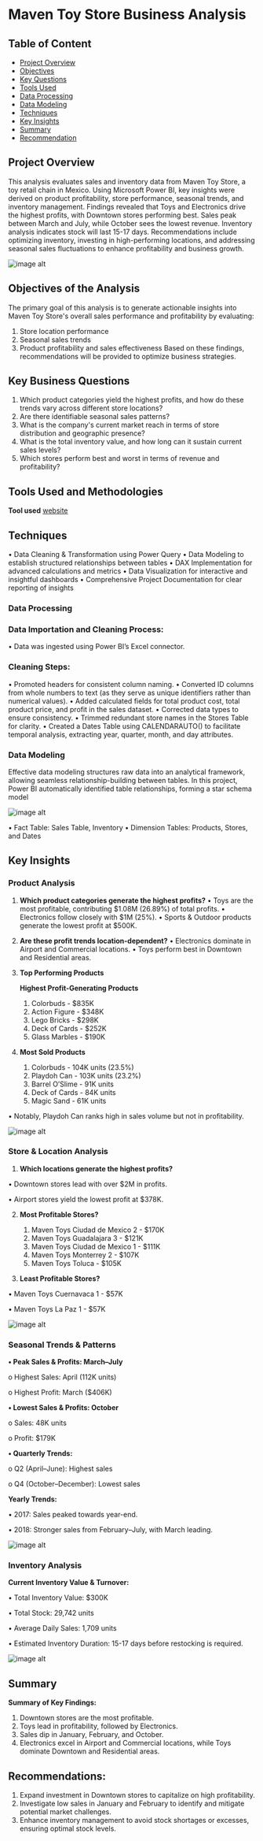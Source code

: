 # Maven Toy Store Business Analysis

## Table of Content

- [Project Overview](#project-overview)
- [Objectives](#objectives)
- [Key Questions](#key-questions)
- [Tools Used](#tool-used)
- [Data Processing](#data-processing)
- [Data Modeling](#data-modeling)
- [Techniques](#techniques)
- [Key Insights](#key-insights)
- [Summary](#summary)
- [Recommendation](#recommendation)

## Project Overview
This analysis evaluates sales and inventory data from Maven Toy Store, a toy retail chain in Mexico.
Using Microsoft Power BI, key insights were derived on product profitability, store performance,
seasonal trends, and inventory management. Findings revealed that Toys and Electronics drive the
highest profits, with Downtown stores performing best. Sales peak between March and July, while
October sees the lowest revenue. Inventory analysis indicates stock will last 15-17 days.
Recommendations include optimizing inventory, investing in high-performing locations, and
addressing seasonal sales fluctuations to enhance profitability and business growth.

![image alt](https://github.com/Iwada-eborty/Power-BI-Project/blob/210f0cbe20e08b0e6f5115326225b1fca3956035/MTS%20Dashboard.png)

## Objectives of the Analysis
The primary goal of this analysis is to generate actionable insights into Maven Toy Store's overall sales
performance and profitability by evaluating:
1. Store location performance
2. Seasonal sales trends
3. Product profitability and sales effectiveness
Based on these findings, recommendations will be provided to optimize business strategies.

## Key Business Questions
1. Which product categories yield the highest profits, and how do these trends vary across
different store locations?
2. Are there identifiable seasonal sales patterns?
3. What is the company's current market reach in terms of store distribution and geographic
presence?
4. What is the total inventory value, and how long can it sustain current sales levels?
5. Which stores perform best and worst in terms of revenue and profitability?

## Tools Used and Methodologies
**Tool used** [website](https://www.microsoft.com/en-us/power-platform/products/power-bi/downloads?ocid=ORSEARCH_Bing&msockid=0acc0d4f8b506ede0e1818758a566f56)

## Techniques
• Data Cleaning & Transformation using Power Query
• Data Modeling to establish structured relationships between tables
• DAX Implementation for advanced calculations and metrics
• Data Visualization for interactive and insightful dashboards
• Comprehensive Project Documentation for clear reporting of insights

### Data Processing

### Data Importation and Cleaning Process:
• Data was ingested using Power BI’s Excel connector.

### Cleaning Steps:
• Promoted headers for consistent column naming.
• Converted ID columns from whole numbers to text (as they serve as unique identifiers rather
than numerical values).
• Added calculated fields for total product cost, total product price, and profit in the sales
dataset.
• Corrected data types to ensure consistency.
• Trimmed redundant store names in the Stores Table for clarity.
• Created a Dates Table using CALENDARAUTO() to facilitate temporal analysis, extracting
year, quarter, month, and day attributes.

### Data Modeling
Effective data modeling structures raw data into an analytical framework, allowing seamless
relationship-building between tables. In this project, Power BI automatically identified table
relationships, forming a star schema model

![image alt](https://github.com/Iwada-eborty/Power-BI-Project/blob/35b21f1f6a78b07259582ae3e95219ed0d9f1592/Schema.png)

• Fact Table: Sales Table, Inventory
• Dimension Tables: Products, Stores, and Dates


## Key Insights

### Product Analysis
1. **Which product categories generate the highest profits?**
• Toys are the most profitable, contributing $1.08M (26.89%) of total profits.
• Electronics follow closely with $1M (25%).
• Sports & Outdoor products generate the lowest profit at $500K.
2. **Are these profit trends location-dependent?**
• Electronics dominate in Airport and Commercial locations.
• Toys perform best in Downtown and Residential areas.
3. **Top Performing Products**
   
    **Highest Profit-Generating Products**
   1. Colorbuds - $835K
   2. Action Figure - $348K
   3. Lego Bricks - $298K
   4. Deck of Cards - $252K
   5. Glass Marbles - $190K
5. **Most Sold Products**
   1. Colorbuds - 104K units (23.5%)
   2. Playdoh Can - 103K units (23.2%)
   3. Barrel O’Slime - 91K units
   4. Deck of Cards - 84K units
   5. Magic Sand - 61K units

• Notably, Playdoh Can ranks high in sales volume but not in profitability.

![image alt](https://github.com/Iwada-eborty/Power-BI-Project/blob/cad0a0c5232ac891b91c6941a6294be3e8941d48/salesreport.png)

### Store & Location Analysis
1. **Which locations generate the highest profits?**
   
• Downtown stores lead with over $2M in profits.

• Airport stores yield the lowest profit at $378K.

2. **Most Profitable Stores?**
    1. Maven Toys Ciudad de Mexico 2 - $170K
    2. Maven Toys Guadalajara 3 - $121K
    3. Maven Toys Ciudad de Mexico 1 - $111K
    4. Maven Toys Monterrey 2 - $107K
    5. Maven Toys Toluca - $105K
       
3. **Least Profitable Stores?**
   
• Maven Toys Cuernavaca 1 - $57K

• Maven Toys La Paz 1 - $57K

![image alt](https://github.com/Iwada-eborty/Power-BI-Project/blob/ac224a31572c28977f6bbccad11e724aadc8aa38/storereport.png)

### Seasonal Trends & Patterns
**• Peak Sales & Profits: March–July**

o Highest Sales: April (112K units)

o Highest Profit: March ($406K)

**• Lowest Sales & Profits: October**

o Sales: 48K units

o Profit: $179K

**• Quarterly Trends:**

o Q2 (April–June): Highest sales

o Q4 (October–December): Lowest sales

**Yearly Trends:**

• 2017: Sales peaked towards year-end.

• 2018: Stronger sales from February–July, with March leading.

![image alt](https://github.com/Iwada-eborty/Power-BI-Project/blob/f70dc239fac23b59c15540c89290ee5c4a30a45b/TandP.png)

### Inventory Analysis
**Current Inventory Value & Turnover:**

• Total Inventory Value: $300K

• Total Stock: 29,742 units

• Average Daily Sales: 1,709 units

• Estimated Inventory Duration: 15-17 days before restocking is required.

![image alt](https://github.com/Iwada-eborty/Power-BI-Project/blob/1c5e8c30a3f66f0c7a8595e00f3133a0a9161c17/Inventorymts.png)

## Summary
**Summary of Key Findings:**
1. Downtown stores are the most profitable.
2. Toys lead in profitability, followed by Electronics.
3. Sales dip in January, February, and October.
4. Electronics excel in Airport and Commercial locations, while Toys dominate Downtown
and Residential areas.

## Recommendations:
1. Expand investment in Downtown stores to capitalize on high profitability.
2. Investigate low sales in January and February to identify and mitigate potential market
challenges.
3. Enhance inventory management to avoid stock shortages or excesses, ensuring optimal
stock levels.
